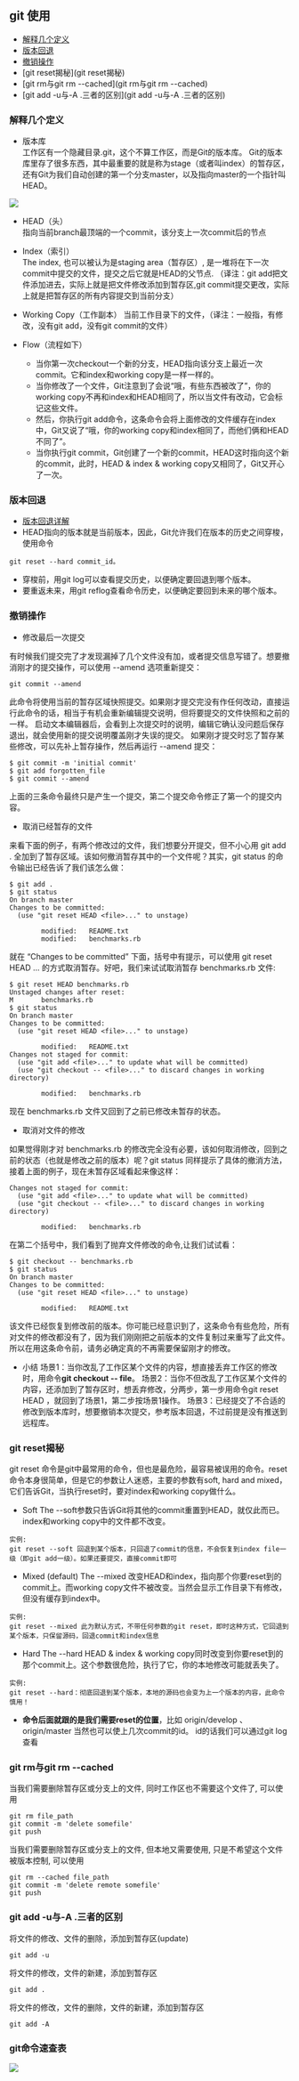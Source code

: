 ## git 使用

* [解释几个定义](解释几个定义)
* [版本回退](版本回退)
* [撤销操作](撤销操作)
* [git reset揭秘](git reset揭秘)
* [git rm与git rm --cached](git rm与git rm --cached)
* [git add -u与-A .三者的区别](git add -u与-A .三者的区别)

### 解释几个定义
- 版本库  
工作区有一个隐藏目录.git，这个不算工作区，而是Git的版本库。
Git的版本库里存了很多东西，其中最重要的就是称为stage（或者叫index）的暂存区，还有Git为我们自动创建的第一个分支master，以及指向master的一个指针叫HEAD。

 ![](https://i.imgur.com/tsUowzN.jpg)

- HEAD（头）  
指向当前branch最顶端的一个commit，该分支上一次commit后的节点

- Index（索引）  
 The index, 也可以被认为是staging area（暂存区）, 是一堆将在下一次commit中提交的文件，提交之后它就是HEAD的父节点. （译注：git add把文件添加进去，实际上就是把文件修改添加到暂存区,git commit提交更改，实际上就是把暂存区的所有内容提交到当前分支）
 
- Working Copy（工作副本）
当前工作目录下的文件，（译注：一般指，有修改，没有git add，没有git commit的文件）
 
- Flow（流程如下）
	- 当你第一次checkout一个新的分支，HEAD指向该分支上最近一次commit。它和index和working copy是一样一样的。
	- 当你修改了一个文件，Git注意到了会说“哦，有些东西被改了”，你的working copy不再和index和HEAD相同了，所以当文件有改动，它会标记这些文件。
	- 然后，你执行git add命令，这条命令会将上面修改的文件缓存在index中，Git又说了“哦，你的working copy和index相同了，而他们俩和HEAD不同了”。
	- 当你执行git commit，Git创建了一个新的commit，HEAD这时指向这个新的commit，此时，HEAD & index & working copy又相同了，Git又开心了一次。

### 版本回退
- [版本回退详解](https://www.liaoxuefeng.com/wiki/0013739516305929606dd18361248578c67b8067c8c017b000/0013744142037508cf42e51debf49668810645e02887691000)
- HEAD指向的版本就是当前版本，因此，Git允许我们在版本的历史之间穿梭，使用命令

```
git reset --hard commit_id。
```

- 穿梭前，用git log可以查看提交历史，以便确定要回退到哪个版本。
- 要重返未来，用git reflog查看命令历史，以便确定要回到未来的哪个版本。

### 撤销操作
- 修改最后一次提交  

有时候我们提交完了才发现漏掉了几个文件没有加，或者提交信息写错了。想要撤消刚才的提交操作，可以使用 --amend 选项重新提交：

```
git commit --amend
```

此命令将使用当前的暂存区域快照提交。如果刚才提交完没有作任何改动，直接运行此命令的话，相当于有机会重新编辑提交说明，但将要提交的文件快照和之前的一样。
启动文本编辑器后，会看到上次提交时的说明，编辑它确认没问题后保存退出，就会使用新的提交说明覆盖刚才失误的提交。
如果刚才提交时忘了暂存某些修改，可以先补上暂存操作，然后再运行 --amend 提交：

```
$ git commit -m 'initial commit'
$ git add forgotten_file
$ git commit --amend
```

上面的三条命令最终只是产生一个提交，第二个提交命令修正了第一个的提交内容。

- 取消已经暂存的文件

来看下面的例子，有两个修改过的文件，我们想要分开提交，但不小心用 git add . 全加到了暂存区域。该如何撤消暂存其中的一个文件呢？其实，git status 的命令输出已经告诉了我们该怎么做：

```
$ git add .
$ git status
On branch master
Changes to be committed:
  (use "git reset HEAD <file>..." to unstage)

        modified:   README.txt
        modified:   benchmarks.rb
```

就在 “Changes to be committed” 下面，括号中有提示，可以使用 git reset HEAD <file>... 的方式取消暂存。好吧，我们来试试取消暂存 benchmarks.rb 文件:  

```
$ git reset HEAD benchmarks.rb
Unstaged changes after reset:
M       benchmarks.rb
$ git status
On branch master
Changes to be committed:
  (use "git reset HEAD <file>..." to unstage)

        modified:   README.txt
Changes not staged for commit:
  (use "git add <file>..." to update what will be committed)
  (use "git checkout -- <file>..." to discard changes in working directory)

        modified:   benchmarks.rb
```

现在 benchmarks.rb 文件又回到了之前已修改未暂存的状态。
- 取消对文件的修改  

如果觉得刚才对 benchmarks.rb 的修改完全没有必要，该如何取消修改，回到之前的状态（也就是修改之前的版本）呢？git status 同样提示了具体的撤消方法，接着上面的例子，现在未暂存区域看起来像这样：  

```
Changes not staged for commit:
  (use "git add <file>..." to update what will be committed)
  (use "git checkout -- <file>..." to discard changes in working directory)

        modified:   benchmarks.rb
```  
在第二个括号中，我们看到了抛弃文件修改的命令,让我们试试看：

```
$ git checkout -- benchmarks.rb
$ git status
On branch master
Changes to be committed:
  (use "git reset HEAD <file>..." to unstage)

        modified:   README.txt
```

该文件已经恢复到修改前的版本。你可能已经意识到了，这条命令有些危险，所有对文件的修改都没有了，因为我们刚刚把之前版本的文件复制过来重写了此文件。所以在用这条命令前，请务必确定真的不再需要保留刚才的修改。
- 小结
场景1：当你改乱了工作区某个文件的内容，想直接丢弃工作区的修改时，用命令**git checkout -- file**。
场景2：当你不但改乱了工作区某个文件的内容，还添加到了暂存区时，想丢弃修改，分两步，第一步用命令git reset HEAD <file>，就回到了场景1，第二步按场景1操作。
场景3：已经提交了不合适的修改到版本库时，想要撤销本次提交，参考版本回退，不过前提是没有推送到远程库。  

### git reset揭秘

git reset 命令是git中最常用的命令，但也是最危险，最容易被误用的命令。reset命令本身很简单，但是它的参数让人迷惑，主要的参数有soft, hard and mixed，它们告诉Git，当执行reset时，要对index和working copy做什么。
- Soft
The --soft参数只告诉Git将其他的commit重置到HEAD，就仅此而已。index和working copy中的文件都不改变。

```
实例:
git reset --soft 回退到某个版本，只回退了commit的信息，不会恢复到index file一级（即git add一级）。如果还要提交，直接commit即可
```

- Mixed (default)
The --mixed 改变HEAD和index，指向那个你要reset到的commit上。而working copy文件不被改变。当然会显示工作目录下有修改，但没有缓存到index中。

```
实例:
git reset --mixed 此为默认方式，不带任何参数的git reset，即时这种方式，它回退到某个版本，只保留源码，回退commit和index信息
``` 

- Hard
The --hard HEAD & index & working copy同时改变到你要reset到的那个commit上。这个参数很危险，执行了它，你的本地修改可能就丢失了。

```
实例: 
git reset --hard：彻底回退到某个版本，本地的源码也会变为上一个版本的内容，此命令慎用！
```

- **命令后面就跟的是我们需要reset的位置**，比如  origin/develop 、 origin/master 当然也可以使上几次commit的id。
id的话我们可以通过git log查看

### git rm与git rm --cached
当我们需要删除暂存区或分支上的文件, 同时工作区也不需要这个文件了, 可以使用
```
git rm file_path
git commit -m 'delete somefile'
git push
```
当我们需要删除暂存区或分支上的文件, 但本地又需要使用, 只是不希望这个文件被版本控制, 可以使用
```
git rm --cached file_path
git commit -m 'delete remote somefile'
git push
```

### git add -u与-A .三者的区别
将文件的修改、文件的删除，添加到暂存区(update)
```
git add -u
```
将文件的修改，文件的新建，添加到暂存区
```
git add .
```
将文件的修改，文件的删除，文件的新建，添加到暂存区
```
git add -A
```

### git命令速查表
![](https://i.imgur.com/niekHES.jpg)

